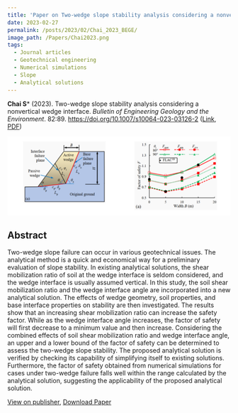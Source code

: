 ```yaml
---
title: 'Paper on Two-wedge slope stability analysis considering a nonvertical wedge interface'
date: 2023-02-27
permalink: /posts/2023/02/Chai_2023_BEGE/
image_path: /Papers/Chai2023.png
tags:
  - Journal articles
  - Geotechnical engineering
  - Numerical simulations
  - Slope
  - Analytical solutions
---
```


**Chai S*** (2023). Two-wedge slope stability analysis considering a nonvertical wedge interface. _Bulletin of Engineering Geology and the Environment_. 82:89. https://doi.org/10.1007/s10064-023-03126-2 ([Link](https://doi.org/10.1007/s10064-023-03126-2), [PDF](https://rdcu.be/c6wDg))

<img src='/images/Papers/Chai2023.png'>

## Abstract
Two-wedge slope failure can occur in various geotechnical issues. The analytical method is a quick and economical way for a preliminary evaluation of slope stability. In existing analytical solutions, the shear mobilization ratio of soil at the wedge interface is seldom considered, and the wedge interface is usually assumed vertical. In this study, the soil shear mobilization ratio and the wedge interface angle are incorporated into a new analytical solution. The effects of wedge geometry, soil properties, and base interface properties on stability are then investigated. The results show that an increasing shear mobilization ratio can increase the safety factor. While as the wedge interface angle increases, the factor of safety will first decrease to a minimum value and then increase. Considering the combined effects of soil shear mobilization ratio and wedge interface angle, an upper and a lower bound of the factor of safety can be determined to assess the two-wedge slope stability. The proposed analytical solution is verified by checking its capability of simplifying itself to existing solutions. Furthermore, the factor of safety obtained from numerical simulations for cases under two-wedge failure falls well within the range calculated by the analytical solution, suggesting the applicability of the proposed analytical solution.

[View on publisher](https://link.springer.com/article/10.1007/s10064-023-03126-2), [Download Paper](https://rdcu.be/c6wDg) 